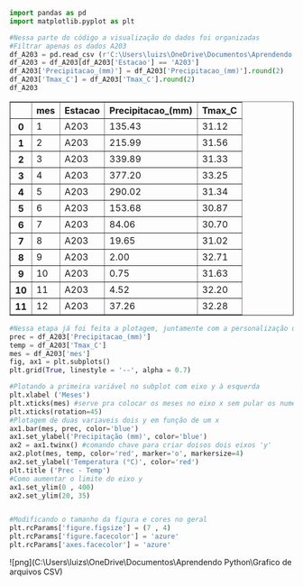 ```python
import pandas as pd
import matplotlib.pyplot as plt
```


```python
#Nessa parte do código a visualização do dados foi organizadas
#Filtrar apenas os dados A203
df_A203 = pd.read_csv (r'C:\Users\luizs\OneDrive\Documentos\Aprendendo Python\aulinha luketa\concatenados_mensal.csv', sep =';', decimal = ',')
df_A203 = df_A203[df_A203['Estacao'] == 'A203']
df_A203['Precipitacao_(mm)'] = df_A203['Precipitacao_(mm)'].round(2)
df_A203['Tmax_C'] = df_A203['Tmax_C'].round(2)
df_A203
```




<div>
<table border="1" class="dataframe">
  <thead>
    <tr style="text-align: right;">
      <th></th>
      <th>mes</th>
      <th>Estacao</th>
      <th>Precipitacao_(mm)</th>
      <th>Tmax_C</th>
    </tr>
  </thead>
  <tbody>
    <tr>
      <th>0</th>
      <td>1</td>
      <td>A203</td>
      <td>135.43</td>
      <td>31.12</td>
    </tr>
    <tr>
      <th>1</th>
      <td>2</td>
      <td>A203</td>
      <td>215.99</td>
      <td>31.56</td>
    </tr>
    <tr>
      <th>2</th>
      <td>3</td>
      <td>A203</td>
      <td>339.89</td>
      <td>31.33</td>
    </tr>
    <tr>
      <th>3</th>
      <td>4</td>
      <td>A203</td>
      <td>377.20</td>
      <td>33.25</td>
    </tr>
    <tr>
      <th>4</th>
      <td>5</td>
      <td>A203</td>
      <td>290.02</td>
      <td>31.34</td>
    </tr>
    <tr>
      <th>5</th>
      <td>6</td>
      <td>A203</td>
      <td>153.68</td>
      <td>30.87</td>
    </tr>
    <tr>
      <th>6</th>
      <td>7</td>
      <td>A203</td>
      <td>84.06</td>
      <td>30.70</td>
    </tr>
    <tr>
      <th>7</th>
      <td>8</td>
      <td>A203</td>
      <td>19.65</td>
      <td>31.02</td>
    </tr>
    <tr>
      <th>8</th>
      <td>9</td>
      <td>A203</td>
      <td>2.00</td>
      <td>32.71</td>
    </tr>
    <tr>
      <th>9</th>
      <td>10</td>
      <td>A203</td>
      <td>0.75</td>
      <td>31.63</td>
    </tr>
    <tr>
      <th>10</th>
      <td>11</td>
      <td>A203</td>
      <td>4.52</td>
      <td>32.20</td>
    </tr>
    <tr>
      <th>11</th>
      <td>12</td>
      <td>A203</td>
      <td>37.26</td>
      <td>32.28</td>
    </tr>
  </tbody>
</table>
</div>




```python
#Nessa etapa já foi feita a plotagem, juntamente com a personalização do gráfico
prec = df_A203['Precipitacao_(mm)']
temp = df_A203['Tmax_C']
mes = df_A203['mes']
fig, ax1 = plt.subplots()
plt.grid(True, linestyle = '--', alpha = 0.7)

#Plotando a primeira variável no subplot com eixo y à esquerda
plt.xlabel ('Meses')
plt.xticks(mes) #serve pra colocar os meses no eixo x sem pular os numeros 
plt.xticks(rotation=45)
#Plotagem de duas variaveis dois y em função de um x
ax1.bar(mes, prec, color='blue')
ax1.set_ylabel('Precipitação (mm)', color='blue')
ax2 = ax1.twinx() #comando chave para criar doisos dois eixos 'y'
ax2.plot(mes, temp, color='red', marker='o', markersize=4)
ax2.set_ylabel('Temperatura (°C)', color='red')
plt.title ('Prec - Temp')
#Como aumentar o limite do eixo y
ax1.set_ylim(0 , 400)
ax2.set_ylim(20, 35)


#Modificando o tamanho da figura e cores no geral 
plt.rcParams['figure.figsize'] = (7 , 4)
plt.rcParams['figure.facecolor'] = 'azure'
plt.rcParams['axes.facecolor'] = 'azure'
```


    
![png](C:\Users\luizs\OneDrive\Documentos\Aprendendo Python\Grafico de arquivos CSV)
    


